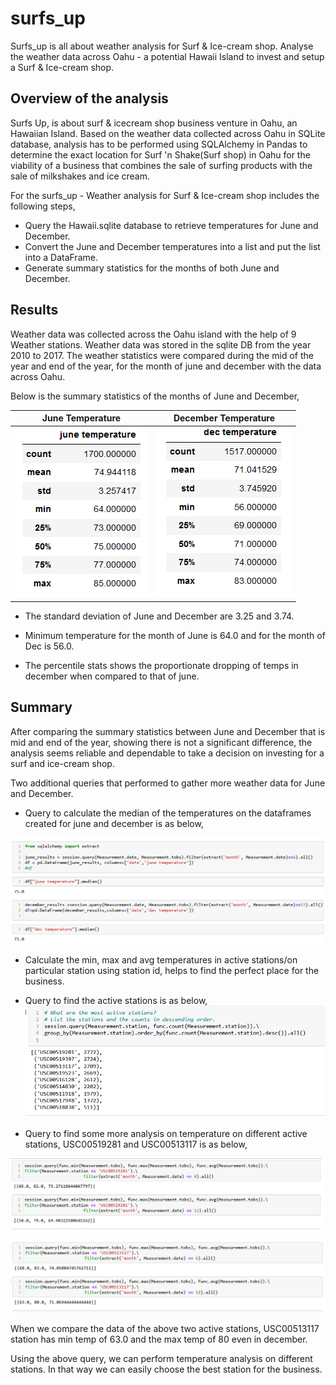 # surfs_up 

Surfs_up is all about weather analysis for Surf & Ice-cream shop. Analyse the weather data across Oahu - a potential Hawaii Island to invest and setup a Surf & Ice-cream shop.

## Overview of the analysis
Surfs Up, is about surf & icecream shop business venture in Oahu, an Hawaiian Island. Based on the weather data collected across Oahu in SQLite database, analysis has to be performed using SQLAlchemy in Pandas to determine the exact location for Surf 'n Shake(Surf shop) in Oahu for the viability of a business that combines the sale of surfing products with the sale of milkshakes and ice cream. 
 
For the surfs_up - Weather analysis for Surf & Ice-cream shop includes the following steps,
* Query the Hawaii.sqlite database to retrieve temperatures for June and December.
* Convert the June and December temperatures into a list and put the list into a DataFrame.
* Generate summary statistics for the months of both June and December.


## Results

Weather data was collected across the Oahu island with the help of 9 Weather stations.
Weather data was stored in the sqlite DB from the year 2010 to 2017.
The weather statistics were compared during the mid of the year and end of the year, for the month of june and december with the data across Oahu.

Below is the summary statistics of the months of June and December,


June Temperature                        |  December Temperature       
:--------------------------------------:|:-------------------------:
![](Resources/June_temperature.png)  |  ![](Resources/dec_temperature.png)


* The standard deviation of June and December are 3.25 and 3.74.

* Minimum temperature for the month of June is 64.0 and for the month of Dec is 56.0. 

* The percentile stats shows the proportionate dropping of temps in december when compared to that of june.


## Summary

After comparing the summary statistics between June and December that is mid and end of the year, showing there is not a significant difference, the analysis seems reliable and dependable to take a decision on investing for a surf and ice-cream shop.

Two additional queries that performed to gather more weather data for June and December.
* Query to calculate the median of the temperatures on the dataframes created for june and december is as below,

![Median temperature](Resources/median_temperature.png?raw=true) 

* Calculate the min, max and avg temperatures in active stations/on particular station using station id, helps to find the perfect place for the business. 

- Query to find the active stations is as below,
![Active stations](Resources/active_stations.png?raw=true) 

- Query to find some more analysis on temperature on different active stations, USC00519281 and USC00513117 is as below,

![Maxminavg of active station1](Resources/USC00519281_data.png?raw=true) 

![Maxminavg of active station2](Resources/USC00513117_data.png?raw=true) 

When we compare the data of the above two active stations, USC00513117 station has min temp of 63.0 and the max temp of 80 even in december. 

Using the above query, we can perform temperature analysis on different stations. In that way we can easily choose the best station for the business. 





